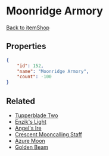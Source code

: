 # Moonridge Armory

<no description available>

[Back to itemShop](../item-shops.md)

## Properties

```json
{
    "id": 152,
    "name": "Moonridge Armory",
    "count": -100
}
```

## Related

- [Tupperblade Two](../items/4150-tupperblade-two.md)
- [Enzik's Light](../items/4151-enzik-s-light.md)
- [Angel's Ire](../items/4152-angel-s-ire.md)
- [Crescent Mooncalling Staff](../items/4153-crescent-mooncalling-staff.md)
- [Azure Moon](../items/4154-azure-moon.md)
- [Golden Beam](../items/4155-golden-beam.md)

